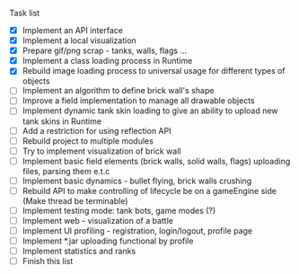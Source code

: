 Task list

- [X] Implement an API interface
- [X] Implement a local visualization
- [X] Prepare gif/png scrap - tanks, walls, flags ...
- [X] Implement a class loading process in Runtime
- [X] Rebuild image loading process to universal usage for different types of objects
- [ ] Implement an algorithm to define brick wall's shape
- [ ] Improve a field implementation to manage all drawable objects
- [ ] Implement dynamic tank skin loading to give an ability to upload new tank skins in Runtime
- [ ] Add a restriction for using reflection API
- [ ] Rebuild project to multiple modules
- [ ] Try to implement visualization of brick wall
- [ ] Implement basic field elements (brick walls, solid walls, flags) uploading files, parsing them e.t.c
- [ ] Implement basic dynamics - bullet flying, brick walls crushing
- [ ] Rebuild API to make controlling of lifecycle be on a gameEngine side (Make thread be terminable)
- [ ] Implement testing mode: tank bots, game modes (?)
- [ ] Implement web - visualization of a battle
- [ ] Implement UI profiling - registration, login/logout, profile page
- [ ] Implement *.jar uploading functional by profile
- [ ] Implement statistics and ranks
- [ ] Finish this list